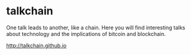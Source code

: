 # talkchain
One talk leads to another, like a chain. Here you will find interesting talks about technology and the implications of bitcoin and blockchain.

http://talkchain.github.io
